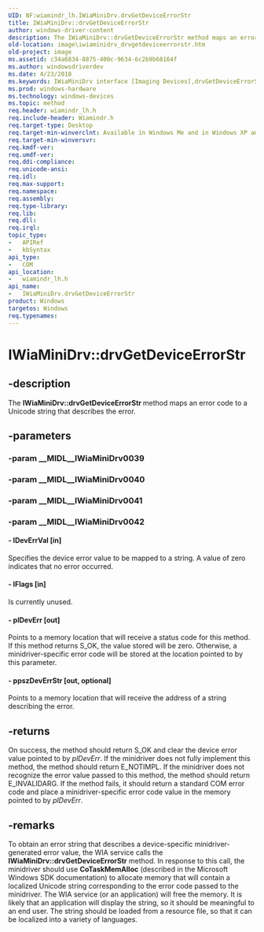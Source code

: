 ```yaml
---
UID: NF:wiamindr_lh.IWiaMiniDrv.drvGetDeviceErrorStr
title: IWiaMiniDrv::drvGetDeviceErrorStr
author: windows-driver-content
description: The IWiaMiniDrv::drvGetDeviceErrorStr method maps an error code to a Unicode string that describes the error.
old-location: image\iwiaminidrv_drvgetdeviceerrorstr.htm
old-project: image
ms.assetid: c34a6834-8875-400c-9634-6c2b9b68164f
ms.author: windowsdriverdev
ms.date: 4/23/2018
ms.keywords: IWiaMiniDrv interface [Imaging Devices],drvGetDeviceErrorStr method, IWiaMiniDrv.drvGetDeviceErrorStr, IWiaMiniDrv::drvGetDeviceErrorStr, MiniDrv_d5a72b62-8987-4d0a-921e-8a7f4d915d12.xml, drvGetDeviceErrorStr, drvGetDeviceErrorStr method [Imaging Devices], drvGetDeviceErrorStr method [Imaging Devices],IWiaMiniDrv interface, image.iwiaminidrv_drvgetdeviceerrorstr, wiamindr_lh/IWiaMiniDrv::drvGetDeviceErrorStr
ms.prod: windows-hardware
ms.technology: windows-devices
ms.topic: method
req.header: wiamindr_lh.h
req.include-header: Wiamindr.h
req.target-type: Desktop
req.target-min-winverclnt: Available in Windows Me and in Windows XP and later.
req.target-min-winversvr: 
req.kmdf-ver: 
req.umdf-ver: 
req.ddi-compliance: 
req.unicode-ansi: 
req.idl: 
req.max-support: 
req.namespace: 
req.assembly: 
req.type-library: 
req.lib: 
req.dll: 
req.irql: 
topic_type:
-	APIRef
-	kbSyntax
api_type:
-	COM
api_location:
-	wiamindr_lh.h
api_name:
-	IWiaMiniDrv.drvGetDeviceErrorStr
product: Windows
targetos: Windows
req.typenames: 
---
```


# IWiaMiniDrv::drvGetDeviceErrorStr


## -description


The <b>IWiaMiniDrv::drvGetDeviceErrorStr </b>method maps an error code to a Unicode string that describes the error.


## -parameters




### -param __MIDL__IWiaMiniDrv0039




### -param __MIDL__IWiaMiniDrv0040




### -param __MIDL__IWiaMiniDrv0041




### -param __MIDL__IWiaMiniDrv0042






#### - lDevErrVal [in]

Specifies the device error value to be mapped to a string. A value of zero indicates that no error occurred.


#### - lFlags [in]

Is currently unused. 


#### - plDevErr [out]

Points to a memory location that will receive a status code for this method. If this method returns S_OK, the value stored will be zero. Otherwise, a minidriver-specific error code will be stored at the location pointed to by this parameter.


#### - ppszDevErrStr [out, optional]

Points to a memory location that will receive the address of a string describing the error. 


## -returns



On success, the method should return S_OK and clear the device error value pointed to by <i>plDevErr</i>. If the minidriver does not fully implement this method, the method should return E_NOTIMPL. If the minidriver does not recognize the error value passed to this method, the method should return E_INVALIDARG. If the method fails, it should return a standard COM error code and place a minidriver-specific error code value in the memory pointed to by <i>plDevErr</i>.




## -remarks



To obtain an error string that describes a device-specific minidriver-generated error value, the WIA service calls the <b>IWiaMiniDrv::drvGetDeviceErrorStr</b> method. In response to this call, the minidriver should use <b>CoTaskMemAlloc</b> (described in the Microsoft Windows SDK documentation) to allocate memory that will contain a localized Unicode string corresponding to the error code passed to the minidriver. The WIA service (or an application) will free the memory. It is likely that an application will display the string, so it should be meaningful to an end user. The string should be loaded from a resource file, so that it can be localized into a variety of languages.



